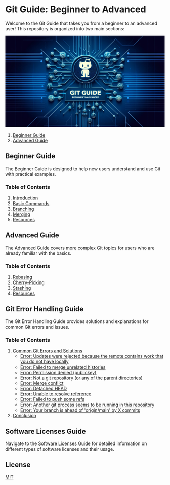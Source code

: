 # Git Guide: Beginner to Advanced

Welcome to the Git Guide that takes you from a beginner to an advanced user! This repository is organized into two main sections:

![Beginner Guide to Git](images/gitGude.jpg)

1. [Beginner Guide](#beginner-guide)
2. [Advanced Guide](#advanced-guide)

## Beginner Guide

The Beginner Guide is designed to help new users understand and use Git with practical examples.

### Table of Contents
1. [Introduction](beginner/README.md#introduction)
2. [Basic Commands](beginner/README.md#basic-commands)
3. [Branching](beginner/README.md#branching)
4. [Merging](beginner/README.md#merging)
5. [Resources](beginner/README.md#resources)

## Advanced Guide

The Advanced Guide covers more complex Git topics for users who are already familiar with the basics.

### Table of Contents
1. [Rebasing](advanced/README.md#rebasing)
2. [Cherry-Picking](advanced/README.md#cherry-picking)
3. [Stashing](advanced/README.md#stashing)
4. [Resources](advanced/README.md#resources)

## Git Error Handling Guide

The Git Error Handling Guide provides solutions and explanations for common Git errors and issues.

### Table of Contents
1. [Common Git Errors and Solutions](error-handling/git_error_handling_guide.md#common-git-errors-and-solutions)
    - [Error: Updates were rejected because the remote contains work that you do not have locally](error-handling/git_error_handling_guide.md#error-updates-were-rejected-because-the-remote-contains-work-that-you-do-not-have-locally)
    - [Error: Failed to merge unrelated histories](error-handling/git_error_handling_guide.md#error-failed-to-merge-unrelated-histories)
    - [Error: Permission denied (publickey)](error-handling/git_error_handling_guide.md#error-permission-denied-publickey)
    - [Error: Not a git repository (or any of the parent directories)](error-handling/git_error_handling_guide.md#error-not-a-git-repository-or-any-of-the-parent-directories)
    - [Error: Merge conflict](error-handling/git_error_handling_guide.md#error-merge-conflict)
    - [Error: Detached HEAD](error-handling/git_error_handling_guide.md#error-detached-head)
    - [Error: Unable to resolve reference](error-handling/git_error_handling_guide.md#error-unable-to-resolve-reference)
    - [Error: Failed to push some refs](error-handling/git_error_handling_guide.md#error-failed-to-push-some-refs)
    - [Error: Another git process seems to be running in this repository](error-handling/git_error_handling_guide.md#error-another-git-process-seems-to-be-running-in-this-repository)
    - [Error: Your branch is ahead of 'origin/main' by X commits](error-handling/git_error_handling_guide.md#error-your-branch-is-ahead-of-originmain-by-x-commits)
2. [Conclusion](error-handling/git_error_handling_guide.md#conclusion)

## Software Licenses Guide

Navigate to the [Software Licenses Guide](Software-Licenses-Guide/Software_Licenses_Guide.md) for detailed information on different types of software licenses and their usage.


## License

[MIT](https://choosealicense.com/licenses/mit/)

